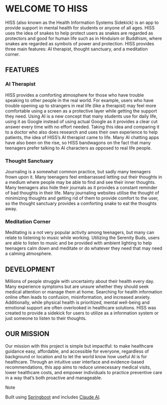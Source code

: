 # WELCOME TO HISS


HISS (also known as the Health Information Systems Sidekick) is an app to provide support in mental health for students or anyone of all ages. HISS uses the idea of snakes to help protect users as snakes are regarded as protectors and good for human life such as in Hinduism or Buddhism, where snakes are regarded as symbols of power and protection. HISS provides three main features: AI therapist, thought sanctuary, and a meditation corner. 


## FEATURES

### AI Therapist

HISS provides a comforting atmosphere for those who have trouble speaking to other people in the real world. For example, users who have trouble opening up to strangers in real life (like a therapist) may feel more comfortable using a screen as a protective layer while getting the support they need. Using AI is a new concept that many students use for daily life, using it as Google instead of using actual Google as it provides a clear cut answer every time with no effort needed. Taking this idea and comparing it to a doctor who also does research and uses their own experience to help patients, the idea of HISS’s AI therapist came to life. Many AI chatting apps have also been on the rise, so HISS bandwagons on the fact that many teenagers prefer talking to AI characters as opposed to real life people. 

### Thought Sanctuary

Journaling is a somewhat common practice, but sadly many teenagers frown upon it. Many teenagers feel embarrassed letting out their thoughts in a medium where people may be able to find and see their inner thoughts. Many teenagers also hide their journals as it provides a constant reminder of bad thoughts in their life. Many journaling websites utilise the thought of minimizing thoughts and getting rid of them to provide comfort to the user, so the thought sanctuary provides a comforting snake to eat the thoughts away.

### Meditation Corner

Meditating is a not very popular activity among teenagers, but many can relate to listening to music while working. Utilizing the Serenity Buds, users are able to listen to music and be provided with ambient lighting to help teenagers calm down and meditate or do whatever they need that may need a calming atmosphere. 

## DEVELOPMENT

Millions of people struggle with uncertainty about their health every day. Many experience symptoms but are unsure whether they should seek medical attention or manage them at home. Searching for health information online often leads to confusion, misinformation, and increased anxiety. Additionally, while physical health is prioritized, mental well-being and emotional support are often overlooked in healthcare solutions. HISS was created to provide a sidekick for users to utilize as a information system or just someone to listen to their thoughts.


## OUR MISSION

Our mission with this project is simple but impactful: to make healthcare guidance easy, affordable, and accessible for everyone, regardless of background or location and to let the world know how useful AI is for healthcare. Through an intuitive user interface and evidence-based recommendations, this app aims to reduce unnecessary medical visits, lower healthcare costs, and empower individuals to practice preventive care in a way that’s both proactive and manageable.



> [!NOTE]
> Built using [Springboot](https://spring.io/projects/spring-boot) and includes [Claude AI](https://www.anthropic.com/).
